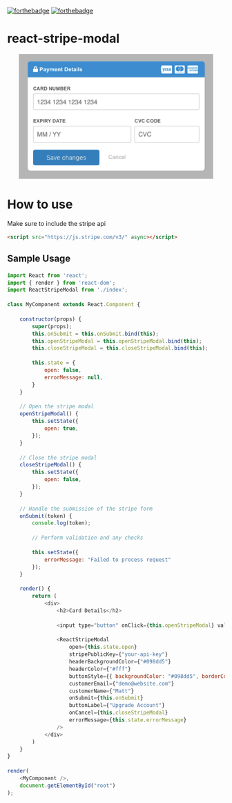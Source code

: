 [![forthebadge](https://forthebadge.com/images/badges/its-not-a-lie-if-you-believe-it.svg)](https://forthebadge.com) [![forthebadge](https://forthebadge.com/images/badges/built-with-love.svg)](https://forthebadge.com)

# react-stripe-modal

<p align="center"><img src="./snapshot.jpg" width="450" /></p>

# How to use

Make sure to include the stripe api
```html
<script src="https://js.stripe.com/v3/" async></script>
```

## Sample Usage

```javascript
import React from 'react';
import { render } from 'react-dom';
import ReactStripeModal from './index';

class MyComponent extends React.Component {

    constructor(props) {
        super(props);
        this.onSubmit = this.onSubmit.bind(this);
        this.openStripeModal = this.openStripeModal.bind(this);
        this.closeStripeModal = this.closeStripeModal.bind(this);

        this.state = {
            open: false,
            errorMessage: null,
        }
    }

    // Open the stripe modal
    openStripeModal() {
        this.setState({
            open: true,
        });
    }

    // Close the stripe modal
    closeStripeModal() {
        this.setState({
            open: false,
        });
    }

    // Handle the submission of the stripe form
    onSubmit(token) {
        console.log(token);

        // Perform validation and any checks

        this.setState({
            errorMessage: "Failed to process request"
        });
    }

    render() {
        return (
            <div>
                <h2>Card Details</h2>

                <input type="button" onClick={this.openStripeModal} value={"Update Card Details"} />

                <ReactStripeModal
                    open={this.state.open}
                    stripePublicKey={"your-api-key"}
                    headerBackgroundColor={"#098dd5"}
                    headerColor={"#fff"}
                    buttonStyle={{ backgroundColor: "#098dd5", borderColor: "#098dd5" }}
                    customerEmail={"demo@website.com"}
                    customerName={"Matt"}
                    onSubmit={this.onSubmit}
                    buttonLabel={"Upgrade Account"}
                    onCancel={this.closeStripeModal}
                    errorMessage={this.state.errorMessage}
                />
            </div>
        )
    }
}

render(
    <MyComponent />,
    document.getElementById("root")
);
```